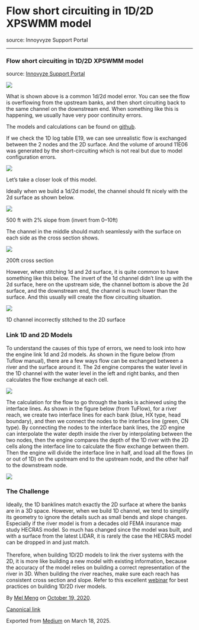 # Flow short circuiting in 1D/2D XPSWMM model

source: Innoyvyze Support Portal

---

### Flow short circuiting in 1D/2D XPSWMM model

source: [Innovyze Support Portal](https://innovyze.force.com/support/s/article/Flow-short-circuiting-in-1D-2D-XPSWMM-model)

![](images\1_9qgdMvSDUJJ3E27XIe5oEg.png)

What is shown above is a common 1d/2d model error. You can see the flow is overflowing from the upstream banks, and then short circuiting back to the same channel on the downstream end. When something like this is happening, we usually have very poor continuity errors.

The models and calculations can be found on [github](https://github.com/mel-meng/xpswmm/tree/master/models/short_circuit).

If we check the 1D log table E19, we can see unrealistic flow is exchanged between the 2 nodes and the 2D surface. And the volume of around 11E06 was generated by the short-circuiting which is not real but due to model configuration errors.

![](images\1_WJVQYxmkhsln4yQtR234vg.png)

Let’s take a closer look of this model.

Ideally when we build a 1d/2d model, the channel should fit nicely with the 2d surface as shown below.

![](images\1_bEVzPcb1pG6smsuUMBUWsg.png)

500 ft with 2% slope from (invert from 0–10ft)

The channel in the middle should match seamlessly with the surface on each side as the cross section shows.

![](images\1_EwLK2V53oqxMWMOhOkkMDA.png)

200ft cross section

However, when stitching 1d and 2d surface, it is quite common to have something like this below. The invert of the 1d channel didn’t line up with the 2d surface, here on the upstream side, the channel bottom is above the 2d surface, and the downstream end, the channel is much lower than the surface. And this usually will create the flow circuiting situation.

![](images\1_rAfkuRBK02gjBhl4E2RjPA.png)

1D channel incorrectly stitched to the 2D surface

### **Link 1D and 2D Models**

To understand the causes of this type of errors, we need to look into how the engine link 1d and 2d models. As shown in the figure below (from Tuflow manual), there are a few ways flow can be exchanged between a river and the surface around it. The 2d engine compares the water level in the 1D channel with the water level in the left and right banks, and then calculates the flow exchange at each cell.

![](images\1_67gzFn93wtRwpmzvG9ObFA.png)

The calculation for the flow to go through the banks is achieved using the interface lines. As shown in the figure below (from TuFlow), for a river reach, we create two interface lines for each bank (blue, HX type, head boundary), and then we connect the nodes to the interface line (green, CN type). By connecting the nodes to the interface bank lines, the 2D engine can interpolate the water depth inside the river by interpolating between the two nodes, then the engine compares the depth of the 1D river with the 2D cells along the interface line to calculate the flow exchange between them. Then the engine will divide the interface line in half, and load all the flows (in or out of 1D) on the upstream end to the upstream node, and the other half to the downstream node.

![](images\1_tpZV3RfFm67M_KUpYJCMLA.png)

### The Challenge

Ideally, the 1D banklines match exactly the 2D surface at where the banks are in a 3D space. However, when we build 1D channel, we tend to simplify its geometry to ignore the details such as small bends and slope changes. Especially if the river model is from a decades old FEMA insurance map study HECRAS model. So much has changed since the model was built, and with a surface from the latest LIDAR, it is rarely the case the HECRAS model can be dropped in and just match.  
   
Therefore, when building 1D/2D models to link the river systems with the 2D, it is more like building a new model with existing information, because the accuracy of the model relies on building a correct representation of the river in 3D. When building the river reaches, make sure each reach has consistent cross section and slope. Refer to this excellent [webinar](https://www.youtube.com/watch?v=fzZjJwqVolg&t=2063s&ab_channel=XPSolutionsMediabyInnovyze) for best practices on building 1D/2D river models.

By [Mel Meng](https://medium.com/@mel-meng-pe) on [October 19, 2020](https://medium.com/p/f486f2218e54).

[Canonical link](https://medium.com/@mel-meng-pe/flow-short-circuiting-in-1d-2d-xpswmm-model-f486f2218e54)

Exported from [Medium](https://medium.com) on March 18, 2025.